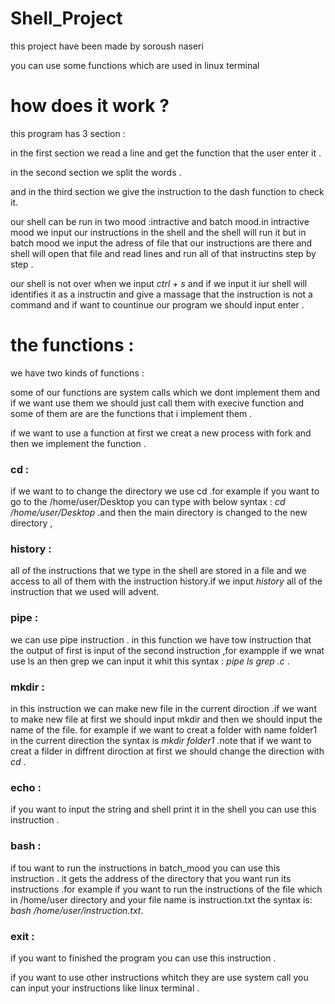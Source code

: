 
# Shell_Project

this project have been made by soroush naseri 

you can use some functions which are used in linux terminal 

# how does it work ?

this program has 3 section :

in the first section we read a line and get the function that the user enter it .

in the second section we split the words .

and in the third section we give the instruction to the dash function to check it.

our shell can be run in two mood :intractive and batch mood.in intractive mood we input our instructions 
in the shell and the shell will run it but in batch mood we input the adress of 
file that our instructions are there and shell will open that file and read lines and run all of 
that instructins step by step .

our shell is not over when we input _ctrl + s_ and if we input it iur shell will identifies 
it as a instructin and give a massage that the instruction is not a command and if want to countinue 
our program we should input enter .



# the functions : 

we have two kinds of functions :

some of our functions are system calls which we dont implement them and if we want use them we should just call them with execive function and some
of them are are the functions that i implement them .

if we want to use a function at first we creat a new process with fork and then 
we implement the function .

### cd :
if we want to to change the directory we use cd .for example if you want to go to the
/home/user/Desktop     you can type with below syntax  :    _cd  /home/user/Desktop_
.and then the main directory is changed to the new directory ,

### history :

all of the instructions that we type in the shell are stored in a file and we access 
to all of them with the instruction history.if we input _history_ all of the instruction that 
we used will advent.

### pipe :

we can use pipe instruction . in this function we have tow instruction that the 
output of first is input of the second instruction ,for exampple if we wnat use ls an then grep we can 
input it whit this syntax :  _pipe ls grep .c_ .

### mkdir  :
in this instruction we can make new file in the current diroction .if we want to make new file at first we should input mkdir and 
then we should input the name of the file.
for example if we want to creat a folder with name folder1 in the current direction the syntax is 
_mkdir folder1_ .note that if we want to creat a filder in diffrent diroction at first we should change 
the direction with _cd_ . 

### echo : 
if you want to input the string and shell print it in the shell you can use this instruction .

### bash :
 if tou want to run the instructions in batch_mood you can use this instruction .
 it gets the address of the directory that you want run its instructions .for example if you want to 
 run the instructions of the file which in /home/user  directory and your file name is instruction.txt the syntax is:
_bash /home/user/instruction.txt_.

### exit : 
if you want to finished the program you can use this instruction .

if you want to use other instructions whitch they are use system call you can input your instructions 
like linux terminal .








